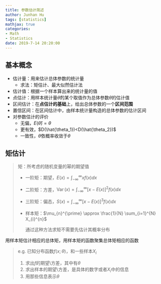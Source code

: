 ```yaml
---
title: 参数估计简述
author: Junhan Hu
tags: [statistics]
mathjax: true
categories:
- Math
- Statistics
date: 2019-7-14 20:20:00
---
```


## 基本概念

* 估计量：用来估计总体参数的统计量
  * 求法：矩估计、最大似然估计法
* 估计值：根据一个样本算出来的统计量的值
* 点估计：用样本统计量$\hat{\theta}$的某个取值作为总体参数$\theta$的估计值
* 区间估计：在**点估计的基础**上，给出总体参数的一个**区间范围**
* 置信区间：在区间估计中，由样本统计量构造的总体参数的估计区间
* 对参数估计的评价
  * 无偏，$E(\hat{\theta})=\theta$
  * 更有效，$D(\hat{\theta_1})<D(\hat{\theta_2})$
  * 一致性，$\hat{\theta}$依概率收敛于$\theta$

## 矩估计

> 矩：所考虑的随机变量的幂的期望值
>
> * 一阶矩：期望，$E(x)=\int_{-\infty}^{\infty} x f(x) d x$
>
> * 二阶矩：方差，$\operatorname{Var}(x)=\int_{-\infty}^{\infty}[x-E(x)]^{2} f(x) d x$
>
> * 三阶矩：偏态，$S(x)=\int_{-\infty}^{\infty}[x-E(x)]^{3} f(x) d x$
>
> * 样本矩：$\mu_{n}^{\prime} \approx \frac{1}{N} \sum_{i=1}^{N} X_{i}^{n}$
>
>   通过这种方法求矩不需要先估计其概率分布

用样本矩估计相应的总体矩，用样本矩的函数聚集总体矩相应的函数

> e.g. 已知分布函数$f(x;\theta)$，和一些样本$X_i$
>
> 1. 求出$f$的期望\方差，其中有$\theta$
> 2. 求出样本的期望\方差，是具体的数字或者$X_i$中的信息
> 3. 用那些信息表示$\theta$



